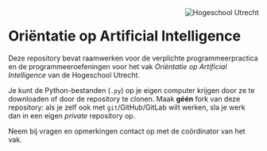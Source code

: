 <img align="right" src="pic/HU.svg" alt="Hogeschool Utrecht">


# Oriëntatie op Artificial Intelligence


Deze repository bevat raamwerken voor de verplichte programmeerpractica en de programmeeroefeningen voor het vak *Oriëntatie op Artificial Intelligence* van de Hogeschool Utrecht.

Je kunt de Python-bestanden (`.py`) op je eigen computer krijgen door ze te downloaden of door de repository te clonen. Maak **géén** fork van deze repository: als je zelf ook met `git`/GitHub/GitLab wilt werken, sla je werk dan in een eigen _private_ repository op.

Neem bij vragen en opmerkingen contact op met de coördinator van het vak.
